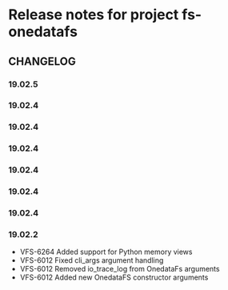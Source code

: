Release notes for project fs-onedatafs
======================================

CHANGELOG
---------

### 19.02.5

### 19.02.4

### 19.02.4

### 19.02.4

### 19.02.4

### 19.02.4

### 19.02.4

### 19.02.2


* VFS-6264 Added support for Python memory views
* VFS-6012 Fixed cli_args argument handling
* VFS-6012 Removed io_trace_log from OnedataFs arguments
* VFS-6012 Added new OnedataFS constructor arguments

